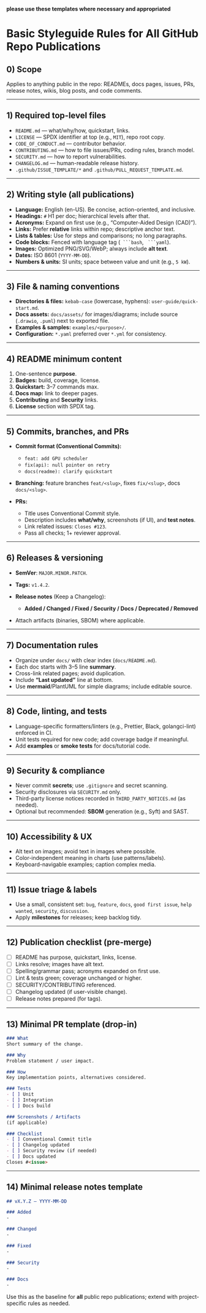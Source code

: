 **please use these templates where necessary and appropriated**

# Basic Styleguide Rules for All GitHub Repo Publications

## 0) Scope

Applies to anything public in the repo: READMEs, docs pages, issues, PRs, release notes, wikis, blog posts, and code comments.

---

## 1) Required top-level files

* `README.md` — what/why/how, quickstart, links.
* `LICENSE` — SPDX identifier at top (e.g., `MIT`), repo root copy.
* `CODE_OF_CONDUCT.md` — contributor behavior.
* `CONTRIBUTING.md` — how to file issues/PRs, coding rules, branch model.
* `SECURITY.md` — how to report vulnerabilities.
* `CHANGELOG.md` — human-readable release history.
* `.github/ISSUE_TEMPLATE/*` and `.github/PULL_REQUEST_TEMPLATE.md`.

---

## 2) Writing style (all publications)

* **Language:** English (en-US). Be concise, action-oriented, and inclusive.
* **Headings:** `#` H1 per doc; hierarchical levels after that.
* **Acronyms:** Expand on first use (e.g., “Computer-Aided Design (CAD)”).
* **Links:** Prefer **relative** links within repo; descriptive anchor text.
* **Lists & tables:** Use for steps and comparisons; no long paragraphs.
* **Code blocks:** Fenced with language tag (` ```bash`, ` ```yaml`).
* **Images:** Optimized PNG/SVG/WebP; always include **alt text**.
* **Dates:** ISO 8601 (`YYYY-MM-DD`).
* **Numbers & units:** SI units; space between value and unit (e.g., `5 kW`).

---

## 3) File & naming conventions

* **Directories & files:** `kebab-case` (lowercase, hyphens): `user-guide/quick-start.md`.
* **Docs assets:** `docs/assets/` for images/diagrams; include source (`.drawio`, `.puml`) next to exported file.
* **Examples & samples:** `examples/<purpose>/`.
* **Configuration:** `*.yaml` preferred over `*.yml` for consistency.

---

## 4) README minimum content

1. One-sentence **purpose**.
2. **Badges:** build, coverage, license.
3. **Quickstart:** 3–7 commands max.
4. **Docs map:** link to deeper pages.
5. **Contributing** and **Security** links.
6. **License** section with SPDX tag.

---

## 5) Commits, branches, and PRs

* **Commit format (Conventional Commits):**

  * `feat: add GPU scheduler`
  * `fix(api): null pointer on retry`
  * `docs(readme): clarify quickstart`
* **Branching:** feature branches `feat/<slug>`, fixes `fix/<slug>`, docs `docs/<slug>`.
* **PRs:**

  * Title uses Conventional Commit style.
  * Description includes **what/why**, screenshots (if UI), and **test notes**.
  * Link related issues: `Closes #123`.
  * Pass all checks; 1+ reviewer approval.

---

## 6) Releases & versioning

* **SemVer**: `MAJOR.MINOR.PATCH`.
* **Tags:** `v1.4.2`.
* **Release notes** (Keep a Changelog):

  * **Added / Changed / Fixed / Security / Docs / Deprecated / Removed**
* Attach artifacts (binaries, SBOM) where applicable.

---

## 7) Documentation rules

* Organize under `docs/` with clear index (`docs/README.md`).
* Each doc starts with 3–5 line **summary**.
* Cross-link related pages; avoid duplication.
* Include **“Last updated”** line at bottom.
* Use **mermaid**/PlantUML for simple diagrams; include editable source.

---

## 8) Code, linting, and tests

* Language-specific formatters/linters (e.g., Prettier, Black, golangci-lint) enforced in CI.
* Unit tests required for new code; add coverage badge if meaningful.
* Add **examples** or **smoke tests** for docs/tutorial code.

---

## 9) Security & compliance

* Never commit **secrets**; use `.gitignore` and secret scanning.
* Security disclosures via `SECURITY.md` only.
* Third-party license notices recorded in `THIRD_PARTY_NOTICES.md` (as needed).
* Optional but recommended: **SBOM** generation (e.g., Syft) and SAST.

---

## 10) Accessibility & UX

* Alt text on images; avoid text in images where possible.
* Color-independent meaning in charts (use patterns/labels).
* Keyboard-navigable examples; caption complex media.

---

## 11) Issue triage & labels

* Use a small, consistent set: `bug`, `feature`, `docs`, `good first issue`, `help wanted`, `security`, `discussion`.
* Apply **milestones** for releases; keep backlog tidy.

---

## 12) Publication checklist (pre-merge)

* [ ] README has purpose, quickstart, links, license.
* [ ] Links resolve; images have alt text.
* [ ] Spelling/grammar pass; acronyms expanded on first use.
* [ ] Lint & tests green; coverage unchanged or higher.
* [ ] SECURITY/CONTRIBUTING referenced.
* [ ] Changelog updated (if user-visible change).
* [ ] Release notes prepared (for tags).

---

## 13) Minimal PR template (drop-in)

```markdown
### What
Short summary of the change.

### Why
Problem statement / user impact.

### How
Key implementation points, alternatives considered.

### Tests
- [ ] Unit
- [ ] Integration
- [ ] Docs build

### Screenshots / Artifacts
(if applicable)

### Checklist
- [ ] Conventional Commit title
- [ ] Changelog updated
- [ ] Security review (if needed)
- [ ] Docs updated
Closes #<issue>
```

---

## 14) Minimal release notes template

```markdown
## vX.Y.Z — YYYY-MM-DD

### Added
-

### Changed
-

### Fixed
-

### Security
-

### Docs
-
```

Use this as the baseline for **all** public repo publications; extend with project-specific rules as needed.

